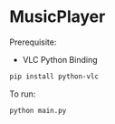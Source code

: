# MusicPlayer

Prerequisite:

- VLC Python Binding
```bash
pip install python-vlc
```

To run:

```bash
python main.py
```
